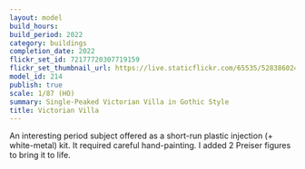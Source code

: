 ```yaml
---
layout: model
build_hours: 
build_period: 2022
category: buildings
completion_date: 2022
flickr_set_id: 72177720307719159
flickr_set_thumbnail_url: https://live.staticflickr.com/65535/52838602475_a59c1b0b52_m.jpg
model_id: 214
publish: true
scale: 1/87 (HO)
summary: Single-Peaked Victorian Villa in Gothic Style
title: Victorian Villa
---
```


An interesting period subject offered as a short-run plastic injection (+ white-metal) kit. It required careful hand-painting. I added 2 Preiser figures to bring it to life.
